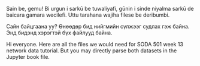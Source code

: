 Sain be, gemu! Bi urgun i sarkū be tuwaliyafi, gūnin i sinde niyalma sarkū de baicara gamara wecilefi. Uttu tarahana wajiha filese be deribumbi.

Сайн байцгаана уу? Өнөөдөр бид нийгмийн сүлжээг судлах гэж байна.
Энд бидэнд хэрэгтэй бүх файлууд байна.

Hi everyone. Here are all the files we would need for SODA 501 week 13 network data tutorial. But you may directly parse both datasets in the Jupyter book file.
